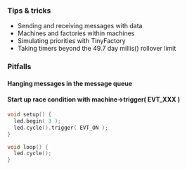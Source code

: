 ### Tips & tricks ###

- Sending and receiving messages with data
- Machines and factories within machines
- Simulating priorities with TinyFactory
- Taking timers beyond the 49.7 day millis() rollover limit 

### Pitfalls ###

#### Hanging messages in the message queue ####
#### Start up race condition with machine->trigger( EVT_XXX ) ####

```c++
void setup() {
  led.begin( 3 );
  led.cycle().trigger( EVT_ON );
}

void loop() {
  led.cycle();
}


```
